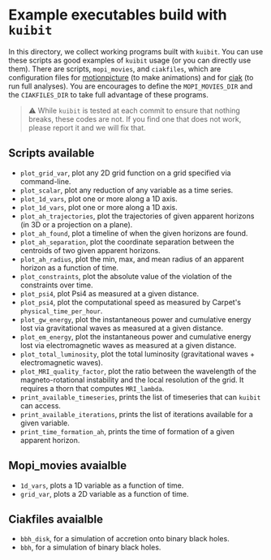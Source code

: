 # Example executables build with `kuibit`

In this directory, we collect working programs built with `kuibit`. You can use
these scripts as good examples of ``kuibit`` usage (or you can directly use
them). There are scripts, `mopi_movies`, and `ciakfiles`, which are
configuration files for [motionpicture](github.com/sbozzolo/motionpicture) (to
make animations) and for [ciak](github.com/sbozzolo/ciak) (to run full
analyses). You are encourages to define the `MOPI_MOVIES_DIR` and the
`CIAKFILES_DIR` to take full advantage of these programs.

> :warning: While `kuibit` is tested at each commit to ensure that nothing
>           breaks, these codes are not. If you find one that does not work,
>           please report it and we will fix that.

## Scripts available

- `plot_grid_var`, plot any 2D grid function on a grid specified via
  command-line.
- `plot_scalar`, plot any reduction of any variable as a time series.
- `plot_1d_vars`, plot one or more along a 1D axis.
- `plot_1d_vars`, plot one or more along a 1D axis.
- `plot_ah_trajectories`, plot the trajectories of given apparent horizons (in
  3D or a projection on a plane).
- `plot_ah_found`, plot a timeline of when the given horizons are found.
- `plot_ah_separation`, plot the coordinate separation between the centroids of
  two given apparent horizons.
- `plot_ah_radius`, plot the min, max, and mean radius of an apparent horizon as
  a function of time.
- `plot_constraints`, plot the absolute value of the violation of the
  constraints over time.
- `plot_psi4`, plot Psi4 as measured at a given distance.
- `plot_psi4`, plot the computational speed as measured by Carpet's
  `physical_time_per_hour`.
- `plot_gw_energy`, plot the instantaneous power and cumulative energy lost via
   gravitational waves as measured at a given distance.
- `plot_em_energy`, plot the instantaneous power and cumulative energy lost via
   electromagnetic waves as measured at a given distance.
- `plot_total_luminosity`, plot the total luminosity (gravitational waves +
   electromagnetic waves).
- `plot_MRI_quality_factor`, plot the ratio between the wavelength of the
  magneto-rotational instability and the local resolution of the grid. It requires
  a thorn that computes `MRI_lambda`.
- `print_available_timeseries`, prints the list of timeseries that can `kuibit`
  can access.
- `print_available_iterations`, prints the list of iterations available for a given
  variable.
- `print_time_formation_ah`, prints the time of formation of a given apparent
  horizon.

## Mopi_movies avaialble

- `1d_vars`, plots a 1D variable as a function of time.
- `grid_var`, plots a 2D variable as a function of time.

## Ciakfiles avaialble

- `bbh_disk`, for a simulation of accretion onto binary black holes.
- `bbh`, for a simulation of binary black holes.
